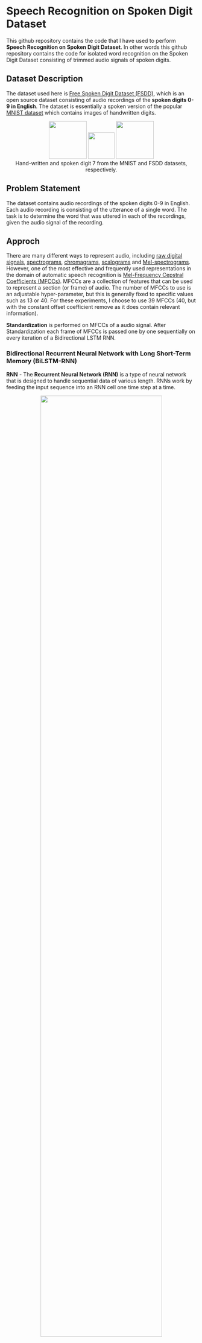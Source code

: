 # Speech Recognition on Spoken Digit Dataset 

This github repository contains the code that I have used to perform **Speech Recognition on Spoken Digit Dataset**. In other words this github repository contains the code for isolated word recognition on the Spoken Digit Dataset consisting of trimmed audio signals of spoken digits.

## Dataset Description 

The dataset used here is [Free Spoken Digit Dataset (FSDD)](https://github.com/Jakobovski/free-spoken-digit-dataset.git), which is an open source dataset consisting of audio recordings of the **spoken digits 0-9 in English**. The dataset is essentially a spoken version of the popular [MNIST dataset](http://yann.lecun.com/exdb/mnist/) which contains images of handwritten digits. 

<p align="center">
    <img src="images/mnist-7.png" height="100px"/>
    <img src="images/blank.png" width="70px"/>
    <img src="images/fsdd-7.svg" height="100px"/>
    <br/>
    Hand-written and spoken digit 7 from the MNIST and FSDD datasets, respectively.
    <br/>
</p>

## Problem Statement

The dataset contains audio recordings of the spoken digits 0-9 in English. Each audio recording is consisting of the utterance of a single word. The task is to determine the word that was uttered in each of the recordings, given the audio signal of the recording. 

## Approch

There are many different ways to represent audio, including [raw digital signals](https://en.wikipedia.org/wiki/Digital_audio), [spectrograms](https://en.wikipedia.org/wiki/Spectrogram), [chromagrams](https://en.wikipedia.org/wiki/Chroma_feature), [scalograms](https://en.wiktionary.org/wiki/scalogram) and [Mel-spectrograms](https://medium.com/analytics-vidhya/understanding-the-mel-spectrogram-fca2afa2ce53). However, one of the most effective and frequently used representations in the domain of automatic speech recognition is [Mel-Frequency Cepstral Coefficients (MFCCs)](https://en.wikipedia.org/wiki/Mel-frequency_cepstrum). MFCCs are a collection of features that can be used to represent a section (or frame) of audio. The number of MFCCs to use is an adjustable hyper-parameter, but this is generally fixed to specific values such as 13 or 40. For these experiments, I choose to use 39 MFCCs (40, but with the constant offset coefficient remove as it does contain relevant information). 

**Standardization** is performed on MFCCs of a audio signal. After Standardization each frame of MFCCs is passed one by one sequentially on every iteration of a Bidirectional LSTM RNN.

### Bidirectional Recurrent Neural Network with Long Short-Term Memory (BiLSTM-RNN)

**RNN** - The **Recurrent Neural Network (RNN)** is a type of neural network that is designed to handle sequential data of various length. RNNs work by feeding the input sequence into an RNN cell one time step at a time.

<p align="center">
    <img src="images/rnn.svg" width="80%"/><br/>
    RNN cell unfolded to accept an input sequence with <span><img src="images/maths/T.svg"/></span> time steps.
</p>

For sequence classification, we typically only take the last hidden state vector <span><img src="images/maths/hidden-state.svg"/></span> and use this for classification, effectively using it to represent the context of the entire sequence.

**LSTM RNN** - However, the vanilla RNN suffers from issues with vanishing gradients, effectively resulting in earlier parts of the input sequence being "forgotten". The **Recurrent Neural Network with Long Short-Term Memory (LSTM-RNN)** is a special way of defining a RNN cell by using gates to allow the network to decide what information to remember, and for how long to remember it.

**Bidirectional LSTM RNN** - We can further improve the performance of LSTM RNN by introducing the concept of bidirectionality. A **Bidirectional Recurrent Neural Network with Long Short-Term Memory (BiLSTM-RNN)** uses two cells: one to process the input sequence in the normal forward direction, and one to process the sequence backwards.

The **last hidden state from Bidirectional LSTM RNN** is then passed to a **Dropout Layer**. Then the result from the Dropout layer is passed to a **Linear Feed Forward Neural Netowork** followed by **ReLU Activation** and a **Dropout Layer**. The resultant is then passed again through a **Linear Feed Forward Neural Network** and then **LogSoftmax function** is applied to get classification result. 

## Model Diagram

<p align="center">
 <img src="images/fsdd.svg" width="80%"/>
</p>

## Training     Results

| Dataset      | Accuracy (%) |
| ---------- | ----------------- |
| Training   | 96.50             |
| Validation | 98.00             |
| Testing | 97.33             |

<p align="center">
 <img src="saved_model/accuracy.png" width="100%"/>
 <br/>
 Training History
 <br/>
</p>

<p align="center">
 <img src="saved_model/confusion_matrix.png" width="100%"/>
 <br/>
 Confusion Matrix
 <br/>
</p>

Following are the hyperparameters (The below hyperparamter settings were found to be optimal): 

* Batch size (unchanged) : **64**
* Number of epochs (unchanged) : **15**
* Learning rate (unchanged) : **0.002** with **Adam Optimizer**
* Number of MFCCs : **39**
* Number of LSTM layer : **1**
* Number of Hidden state dimensions : **50**
* Number of units in Linear Feed forward Neural Network : **50**

The dataset was splited as **80% train dataset**, **10% validation dataset** and **10% test_dataset** during this experiment.

## Requirements

`pip` version used is **22.0.2** and `python3` version used is **3.10.6**

The following packages are used in this project: 
```bash 
matplotlib==3.5.3
numpy==1.23.3
pandas==1.4.3
PyYAML==6.0
scikit_learn==1.1.2
seaborn==0.12.1
torch==1.12.1
torchaudio==0.12.1
torchvision==0.13.1
tqdm==4.64.0
```

